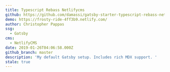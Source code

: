 ```yaml
---
title: Typescript Rebass Netlifycms
github: https://github.com/damassi/gatsby-starter-typescript-rebass-netlifycms
demo: https://frosty-ride-4ff3b9.netlify.com/
author: Christopher Pappas
ssg:
  - Gatsby
cms:
  - NetlifyCMS
date: 2019-01-26T04:06:58.000Z
github_branch: master
description: 'My default Gatsby setup. Includes rich MDX support. '
stale: true
---
```

